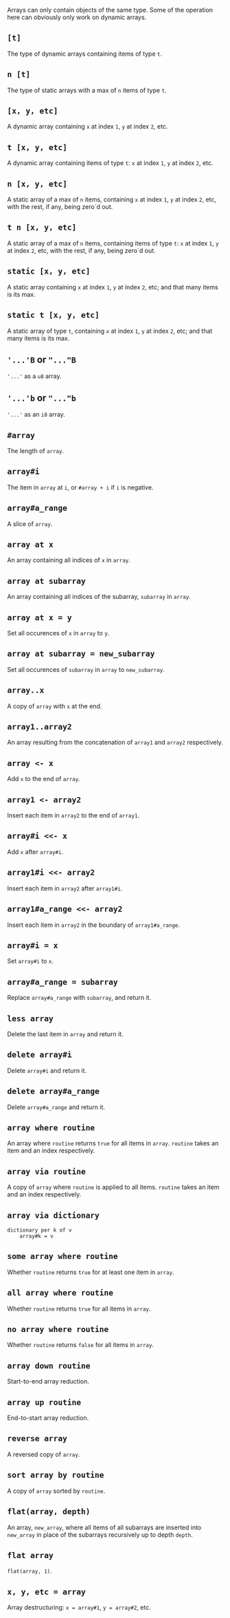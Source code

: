 Arrays can only contain objects of the same type. Some of the operation here can obviously only work on dynamic arrays.

## `[t]`
The type of dynamic arrays containing items of type `t`.

## `n [t]`
The type of static arrays with a max of `n` items of type `t`.

## `[x, y, etc]`
A dynamic array containing `x` at index `1`, `y` at index `2`, etc.

## `t [x, y, etc]`
A dynamic array containing items of type `t`: `x` at index `1`, `y` at index `2`, etc.

## `n [x, y, etc]`
A static array of a max of `n` items, containing `x` at index `1`, `y` at index `2`, etc, with the rest, if any, being zero`d out.

## `t n [x, y, etc]`
A static array of a max of `n` items, containing items of type `t`: `x` at index `1`, `y` at index `2`, etc, with the rest, if any, being zero`d out.

## `static [x, y, etc]`
A static array containing `x` at index `1`, `y` at index `2`, etc; and that many items is its max.

## `static t [x, y, etc]`
A static array of type `t`, containing `x` at index `1`, `y` at index `2`, etc; and that many items is its max.

## `'...'B` or `"..."B`
`'...'` as a `u8` array.

## `'...'b` or `"..."b`
`'...'` as an `i8` array.

## `#array`
The length of `array`.

## `array#i`
The item in `array` at `i`, or `#array + i` if `i` is negative.

## `array#a_range`
A slice of `array`.

## `array at x`
An array containing all indices of `x` in `array`.

## `array at subarray`
An array containing all indices of the subarray, `subarray` in `array`.

## `array at x = y`
Set all occurences of `x` in `array` to `y`.

## `array at subarray = new_subarray`
Set all occurences of `subarray` in `array` to `new_subarray`.

## `array..x`
A copy of `array` with `x` at the end.

## `array1..array2`
An array resulting from the concatenation of `array1` and `array2` respectively.

## `array <- x`
Add `x` to the end of `array`.

## `array1 <- array2`
Insert each item in `array2` to the end of `array1`.

## `array#i <<- x`
Add `x` after `array#i`.

## `array1#i <<- array2`
Insert each item in `array2` after `array1#i`.

## `array1#a_range <<- array2`
Insert each item in `array2` in the boundary of `array1#a_range`.

## `array#i = x`
Set `array#i` to `x`.

## `array#a_range = subarray`
Replace `array#a_range` with `subarray`, and return it.

## `less array`
Delete the last item in `array` and return it.

## `delete array#i`
Delete `array#i` and return it.

## `delete array#a_range`
Delete `array#a_range` and return it.

## `array where routine`
An array where `routine` returns `true` for all items in `array`. `routine` takes an item and an index respectively.

## `array via routine`
A copy of `array` where `routine` is applied to all items. `routine` takes an item and an index respectively.

## `array via dictionary`
```
dictionary per k of v
	array#k = v
```

## `some array where routine`
Whether `routine` returns `true` for at least one item in `array`.

## `all array where routine`
Whether `routine` returns `true` for all items in `array`.

## `no array where routine`
Whether `routine` returns `false` for all items in `array`.

## `array down routine`
Start-to-end array reduction.

## `array up routine`
End-to-start array reduction.

## `reverse array`
A reversed copy of `array`.

## `sort array by routine`
A copy of `array` sorted by `routine`.

## `flat(array, depth)`
An array, `new_array`, where all items of all subarrays are inserted into `new_array` in place of the subarrays recursively up to depth `depth`.

## `flat array`
`flat(array, 1)`.

## `x, y, etc = array`
Array destructuring: `x = array#1`, `y = array#2`, etc.